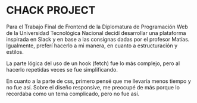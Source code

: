 # CHACK PROJECT

Para el Trabajo Final de Frontend de la Diplomatura de Programación Web de la Universidad Tecnológica Nacional decidí desarrollar una plataforma inspirada en Slack y en base a las consignas dadas por el profesor Matías. Igualmente, preferí hacerlo a mi manera, en cuanto a estructuración y estilos.

La parte lógica del uso de un hook (fetch) fue lo más complejo, pero al hacerlo repetidas veces se fue simplificando. 

En cuanto a la parte de css, primero pensé que me llevaría menos tiempo y no fue así. Sobre el diseño responsive, me preocupé de más porque lo recordaba como un tema complicado, pero no fue así.